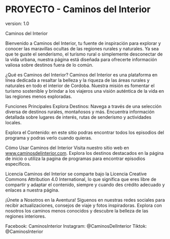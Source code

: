 # PROYECTO - Caminos del Interior
version: 1.0

Caminos del Interior

Bienvenido a Caminos del Interior, tu fuente de inspiración para explorar y conocer las maravillas ocultas de las regiones rurales y naturales. Ya sea que te guste el senderismo, el turismo rural o simplemente desconectar de la vida urbana, nuestra página está diseñada para ofrecerte información valiosa sobre destinos fuera de lo común.

¿Qué es Caminos del Interior?
Caminos del Interior es una plataforma en línea dedicada a resaltar la belleza y la riqueza de las áreas rurales y naturales en todo el interior de Cordoba. Nuestra misión es fomentar el turismo sostenible y brindar a los viajeros una visión auténtica de la vida en las regiones menos exploradas.

Funciones Principales
Explora Destinos: Navega a través de una selección diversa de destinos rurales, montañosos y más. Encuentra información detallada sobre lugares de interés, rutas de senderismo y actividades locales.

Explora el Contenido: en este sitio podras encontrar todos los episodios del programa y podras verlo cuando quieras.

Cómo Usar Caminos del Interior
Visita nuestro sitio web en www.caminosdelinterior.com.
Explora los destinos destacados en la página de inicio o utiliza la pagina de programas para encontrar episodios específicos.

Licencia
Caminos del Interior se comparte bajo la Licencia Creative Commons Attribution 4.0 International, lo que significa que eres libre de compartir y adaptar el contenido, siempre y cuando des crédito adecuado y enlaces a nuestra página.

¡Únete a Nosotros en la Aventura!
Síguenos en nuestras redes sociales para recibir actualizaciones, consejos de viaje y fotos inspiradoras. Explora con nosotros los caminos menos conocidos y descubre la belleza de las regiones interiores.

Facebook: CaminosInterior
Instagram: @CaminosDelInterior
Tiktok: @CaminosInterior
